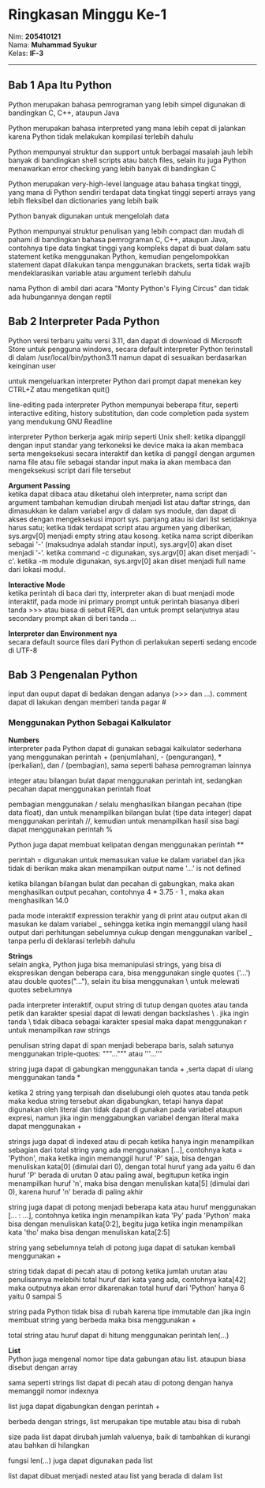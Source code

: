 # Ringkasan Minggu Ke-1
Nim: **205410121**<br>
Nama: **Muhammad Syukur**<br>
Kelas: **IF-3**
___
## Bab 1 Apa Itu Python
Python merupakan bahasa pemrograman yang lebih simpel digunakan di bandingkan C, C++, ataupun Java

Python merupakan bahasa interpreted yang mana lebih cepat di jalankan karena Python tidak melakukan kompilasi terlebih dahulu
 
Python mempunyai struktur dan support untuk berbagai masalah jauh lebih banyak di bandingkan shell scripts atau batch files, selain itu juga Python menawarkan error checking yang lebih banyak di bandingkan C
 
Python merupakan very-high-level language atau bahasa tingkat tinggi, yang mana di Python sendiri terdapat data tingkat tinggi seperti arrays yang lebih fleksibel dan dictionaries yang lebih baik
 
Python banyak digunakan untuk mengelolah data
 
Python mempunyai struktur penulisan yang lebih compact dan mudah di pahami di bandingkan bahasa pemrograman C, C++, ataupun Java, contohnya tipe data tingkat tinggi yang kompleks dapat di buat dalam satu statement ketika menggunakan Python, kemudian pengelompokkan statement dapat dilakukan tanpa menggunakan brackets, serta tidak wajib mendeklarasikan variable atau argument terlebih dahulu
 
nama Python di ambil dari acara "Monty Python's Flying Circus" dan tidak ada hubungannya dengan reptil

## Bab 2 Interpreter Pada Python
Python versi terbaru yaitu versi 3.11, dan dapat di download di Microsoft Store untuk pengguna windows, secara default interpreter Python terinstall di dalam /usr/local/bin/python3.11 namun dapat di sesuaikan berdasarkan keinginan user

untuk mengeluarkan interpreter Python dari prompt dapat menekan key CTRL+Z atau mengetikan quit()

line-editing pada interpreter Python mempunyai beberapa fitur, seperti interactive editing, history substitution, dan code completion pada system yang mendukung GNU Readline

interpreter Python berkerja agak mirip seperti Unix shell: ketika dipanggil dengan input standar yang terkoneksi ke device maka ia akan membaca serta mengeksekusi secara interaktif dan ketika di panggil dengan argumen nama file atau file sebagai standar input maka ia akan membaca dan mengeksekusi script dari file tersebut

__Argument Passing__<br>
ketika dapat dibaca atau diketahui oleh interpreter, nama script dan argument tambahan kemudian dirubah menjadi list atau daftar strings, dan dimasukkan ke dalam variabel argv di dalam sys module, dan dapat di akses dengan mengeksekusi import sys. panjang atau isi dari list setidaknya harus satu; ketika tidak terdapat script atau argumen yang diberikan, sys.argv[0] menjadi empty string atau kosong. ketika nama script diberikan sebagai '-' (maksudnya adalah standar input), sys.argv[0] akan diset menjadi '-'. ketika command -c digunakan, sys.argv[0] akan diset menjadi '-c'. ketika -m module digunakan, sys.argv[0] akan diset menjadi full name dari lokasi modul.

__Interactive Mode__<br>
ketika perintah di baca dari tty, interpreter akan di buat menjadi mode interaktif, pada mode ini primary prompt untuk perintah biasanya diberi tanda >>> atau biasa di sebut REPL dan untuk prompt selanjutnya atau secondary prompt akan di beri tanda ...

__Interpreter dan Environment nya__<br>
secara default source files dari Python di perlakukan seperti sedang encode di UTF-8

## Bab 3 Pengenalan Python
input dan ouput dapat di bedakan dengan adanya (>>> dan ...). comment dapat di lakukan dengan memberi tanda pagar #
### Menggunakan Python Sebagai Kalkulator
__Numbers__<br>
interpreter pada Python dapat di gunakan sebagai kalkulator sederhana yang menggunakan perintah + (penjumlahan), - (pengurangan), * (perkalian), dan / (pembagian), sama seperti bahasa pemrograman lainnya

integer atau bilangan bulat dapat menggunakan perintah int, sedangkan pecahan dapat menggunakan perintah float

pembagian menggunakan / selalu menghasilkan bilangan pecahan (tipe data float), dan untuk menampilkan bilangan bulat (tipe data integer) dapat menggunakan perintah //, kemudian untuk menampilkan hasil sisa bagi dapat menggunakan perintah %

Python juga dapat membuat kelipatan dengan menggunakan perintah **

perintah = digunakan untuk memasukan value ke dalam variabel dan jika tidak di berikan maka akan menampilkan output name '...' is not defined

ketika bilangan bilangan bulat dan pecahan di gabungkan, maka akan menghasilkan output pecahan, contohnya 4 * 3.75 - 1 , maka akan menghasilkan 14.0

pada mode interaktif expression terakhir yang di print atau output akan di masukan ke dalam variabel _ sehingga ketika ingin memanggil ulang hasil output dari perhitungan sebelumnya cukup dengan menggunakan varibel _ tanpa perlu di deklarasi terlebih dahulu

__Strings__<br>
selain angka, Python juga bisa memanipulasi strings, yang bisa di ekspresikan dengan beberapa cara, bisa menggunakan single quotes ('...') atau double quotes("..."), selain itu bisa menggunakan \ untuk melewati quotes sebelumnya

pada interpreter interaktif, ouput string di tutup dengan quotes atau tanda petik dan karakter spesial dapat di lewati dengan backslashes \ . jika ingin tanda \ tidak dibaca sebagai karakter spesial maka dapat menggunakan r untuk menampilkan raw strings

penulisan string dapat di span menjadi beberapa baris, salah satunya menggunakan triple-quotes: """...""" atau '''...'''

string juga dapat di gabungkan menggunakan tanda + ,serta dapat di ulang menggunakan tanda *

ketika 2 string yang terpisah dan diselubungi oleh quotes atau tanda petik maka kedua string tersebut akan digabungkan, tetapi hanya dapat digunakan oleh literal dan tidak dapat di gunakan pada variabel ataupun expresi, namun jika ingin menggabungkan variabel dengan literal maka dapat menggunakan +

strings juga dapat di indexed atau di pecah ketika hanya ingin menampilkan sebagian dari total string yang ada menggunakan [...], contohnya kata = 'Python', maka ketika ingin memanggil huruf 'P' saja, bisa dengan menuliskan kata[0] (dimulai dari 0), dengan total huruf yang ada yaitu 6 dan huruf 'P' berada di urutan 0 atau paling awal, begitupun ketika ingin menampilkan huruf 'n', maka bisa dengan menuliskan kata[5] (dimulai dari 0), karena huruf 'n' berada di paling akhir

string juga dapat di potong menjadi beberapa kata atau huruf menggunakan [... : ...], contohnya ketika ingin menampilkan kata 'Py' pada 'Python' maka bisa dengan menuliskan kata[0:2], begitu juga ketika ingin menampilkan kata 'tho' maka bisa dengan menuliskan kata[2:5]

string yang sebelumnya telah di potong juga dapat di satukan kembali menggunakan +

string tidak dapat di pecah atau di potong ketika jumlah urutan atau penulisannya melebihi total huruf dari kata yang ada, contohnya kata[42] maka outputnya akan error dikarenakan total huruf dari 'Python' hanya 6 yaitu 0 sampai 5

string pada Python tidak bisa di rubah karena tipe immutable dan jika ingin membuat string yang berbeda maka bisa menggunakan +

total string atau huruf dapat di hitung menggunakan perintah len(...)

__List__<br>
Python juga mengenal nomor tipe data gabungan atau list. ataupun biasa disebut dengan array

sama seperti strings list dapat di pecah atau di potong dengan hanya memanggil nomor indexnya

list juga dapat digabungkan dengan perintah +

berbeda dengan strings, list merupakan tipe mutable atau bisa di rubah

size pada list dapat dirubah jumlah valuenya, baik di tambahkan di kurangi atau bahkan di hilangkan

fungsi len(...) juga dapat digunakan pada list

list dapat dibuat menjadi nested atau list yang berada di dalam list
